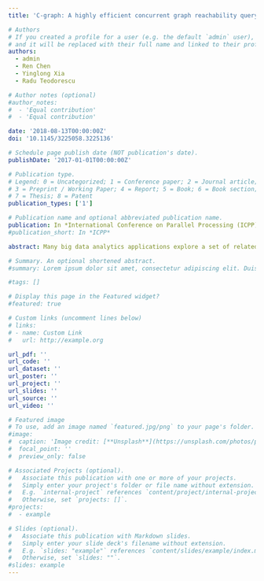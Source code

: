 ```yaml
---
title: 'C-graph: A highly efficient concurrent graph reachability query framework'

# Authors
# If you created a profile for a user (e.g. the default `admin` user), write the username (folder name) here
# and it will be replaced with their full name and linked to their profile.
authors:
  - admin
  - Ren Chen
  - Yinglong Xia
  - Radu Teodorescu

# Author notes (optional)
#author_notes:
#  - 'Equal contribution'
#  - 'Equal contribution'

date: '2018-08-13T00:00:00Z'
doi: '10.1145/3225058.3225136'

# Schedule page publish date (NOT publication's date).
publishDate: '2017-01-01T00:00:00Z'

# Publication type.
# Legend: 0 = Uncategorized; 1 = Conference paper; 2 = Journal article;
# 3 = Preprint / Working Paper; 4 = Report; 5 = Book; 6 = Book section;
# 7 = Thesis; 8 = Patent
publication_types: ['1']

# Publication name and optional abbreviated publication name.
publication: In *International Conference on Parallel Processing (ICPP)*
#publication_short: In *ICPP*

abstract: Many big data analytics applications explore a set of related entities, which are naturally modeled as graph. However, graph processing is notorious for its performance challenges due to random data access patterns, especially for large data volumes. Solving these challenges is critical to the performance of industry-scale applications. In contrast to most prior works, which focus on accelerating a single graph processing task, in industrial practice we consider multiple graph processing tasks running concurrently, such as a group of queries issued simultaneously to the same graph. In this paper, we present an edge-set based graph traversal framework called C-Graph (i.e. Concurrent Graph), running on a distributed infrastructure, that achieves both high concurrency and efficiency for k-hop reachability queries. The proposed framework maintains global vertex states to facilitate graph traversals, and supports both synchronous and asynchronous communication. In this study, we decompose a set of graph processing tasks into local traversals and analyze their performance on C-Graph. More specifically, we optimize the organization of the physical edge-set and explore the shared subgraphs. We experimentally show that our proposed framework outperforms several baseline methods.

# Summary. An optional shortened abstract.
#summary: Lorem ipsum dolor sit amet, consectetur adipiscing elit. Duis posuere tellus ac convallis placerat. Proin tincidunt magna sed ex sollicitudin condimentum.

#tags: []

# Display this page in the Featured widget?
#featured: true

# Custom links (uncomment lines below)
# links:
# - name: Custom Link
#   url: http://example.org

url_pdf: ''
url_code: ''
url_dataset: ''
url_poster: ''
url_project: ''
url_slides: ''
url_source: ''
url_video: ''

# Featured image
# To use, add an image named `featured.jpg/png` to your page's folder.
#image:
#  caption: 'Image credit: [**Unsplash**](https://unsplash.com/photos/pLCdAaMFLTE)'
#  focal_point: ''
#  preview_only: false

# Associated Projects (optional).
#   Associate this publication with one or more of your projects.
#   Simply enter your project's folder or file name without extension.
#   E.g. `internal-project` references `content/project/internal-project/index.md`.
#   Otherwise, set `projects: []`.
#projects:
#  - example

# Slides (optional).
#   Associate this publication with Markdown slides.
#   Simply enter your slide deck's filename without extension.
#   E.g. `slides: "example"` references `content/slides/example/index.md`.
#   Otherwise, set `slides: ""`.
#slides: example
---
```


<!-- {{% callout note %}}
Click the _Cite_ button above to demo the feature to enable visitors to import publication metadata into their reference management software.
{{% /callout %}} -->

<!-- {{% callout note %}}
Create your slides in Markdown - click the _Slides_ button to check out the example.
{{% /callout %}} -->

<!-- Supplementary notes can be added here, including [code, math, and images](https://wowchemy.com/docs/writing-markdown-latex/). -->
